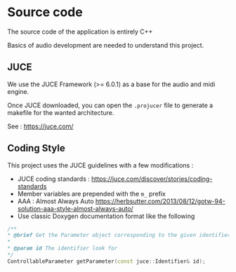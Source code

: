 # Source code
The source code of the application is entirely C++

Basics of audio development are needed to understand this project.

## JUCE
We use the JUCE Framework (>= 6.0.1) as a base for the audio and midi engine.

Once JUCE downloaded, you can open the `.projucer` file to generate a makefile for the wanted architecture.

See : https://juce.com/

## Coding Style
This project uses the JUCE guidelines with a few modifications :
 - JUCE coding standards : https://juce.com/discover/stories/coding-standards
 - Member variables are prepended with the `m_` prefix
 - AAA : Almost Always Auto https://herbsutter.com/2013/08/12/gotw-94-solution-aaa-style-almost-always-auto/
 - Use classic Doxygen documentation format like the following

 ```cpp
 /**
 * @brief Get the Parameter object corresponding to the given identifier
 * 
 * @param id The identifier look for
 */
ControllableParameter getParameter(const juce::Identifier& id);
 ```